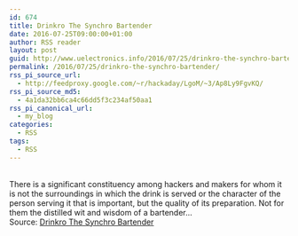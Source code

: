 ```yaml
---
id: 674
title: Drinkro The Synchro Bartender
date: 2016-07-25T09:00:00+01:00
author: RSS reader
layout: post
guid: http://www.uelectronics.info/2016/07/25/drinkro-the-synchro-bartender/
permalink: /2016/07/25/drinkro-the-synchro-bartender/
rss_pi_source_url:
  - http://feedproxy.google.com/~r/hackaday/LgoM/~3/Ap8Ly9FgvKQ/
rss_pi_source_md5:
  - 4a1da32bb6ca4c66dd5f3c234af50aa1
rss_pi_canonical_url:
  - my_blog
categories:
  - RSS
tags:
  - RSS
---
```

&#013;  
There is a significant constituency among hackers and makers for whom it is not the surroundings in which the drink is served or the character of the person serving it that is important, but the quality of its preparation. Not for them the distilled wit and wisdom of a bartender…&#013;  
Source: <a href="http://feedproxy.google.com/~r/hackaday/LgoM/~3/Ap8Ly9FgvKQ/" target="_blank">Drinkro The Synchro Bartender</a>